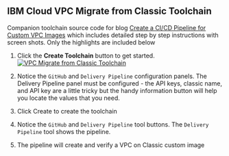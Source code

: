 ## IBM Cloud VPC Migrate from Classic Toolchain

Companion toolchain source code for blog [Create a CI/CD Pipeline for Custom VPC Images](https://www.ibm.com/cloud/blog/create-a-ci-cd-pipeline-for-custom-vpc-images) which includes detailed step by step instructions with screen shots.  Only the highlights are included below


1. Click the **Create Toolchain** button to get started.
      [![VPC Migrate from Classic Toolchain](https://cloud.ibm.com/devops/graphics/create_toolchain_button.png)](https://cloud.ibm.com/devops/setup/deploy/?repository=https://github.com/IBM-Cloud/vpc-migrate-from-classic-toolchain&env_id=ibm:yp:us-south)

1. Notice the `GitHub` and `Delivery Pipeline` configuration panels.  The Delivery Pipeline panel must be configured - the API keys, classic name, and API key are a little tricky but the handy information button will help you locate the values that you need.
1. Click Create to create the toolchain
1. Notice the `GitHub` and `Delivery Pipeline` tool buttons.  The `Delivery Pipeline` tool shows the pipeline.
1. The pipeline will create and verify a VPC on Classic custom image
